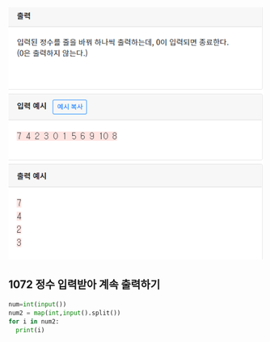 ![image-20200426152619301](./img/image-20200426160001269.png)

## 1072 정수 입력받아 계속 출력하기

```python
num=int(input())
num2 = map(int,input().split())
for i in num2:
  print(i)

```

